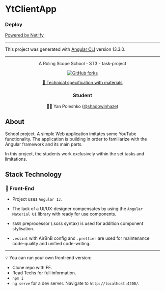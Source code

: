 # YtClientApp

### Deploy

[Powered by Netlify](https://yt-client-app.netlify.app/)

---

This project was generated with [Angular CLI](https://github.com/angular/angular-cli) version 13.3.0.

---

<p align="center">A Roling Scope School - ST3 - task-project</p>
<p align="center">
  <a href="https://github.com/rolling-scopes-school/tasks"><img alt="GitHub forks" src="https://img.shields.io/github/forks/rolling-scopes-school/tasks?color=faea68&label=RSS%20Tasks&style=for-the-badge"></a>
</p>
<p align="center">
  <!-- <a href="#">🚀 Deploy (Demo)</a> <br> -->
  <a href="https://github.com/rolling-scopes-school/tasks/tree/master/tasks/angular">📗 Technical specification with materials</a>
</p>

<h3 align="center">Student</h3>
<p align="center">
  👨‍💻 Yan Poleshko (<a href="https://github.com/shadowinhaze">@shadowinhaze</a>)
</p>

## About

School project. A simple Web application imitates some YouTube functionality. The application is building in order to familiarize with the Angular framework and its main parts.

In this project, the students work exclusively within the set tasks and limitations.

## Stack Technology

### 🌴 Front-End

- Project uses `Angular 13`.

- The lack of a UI/UX-designer compensates by using the `Angular Material UI` library with ready for use components.

- `SASS` preprocessor (.scss syntax) is used for addition component stylisation.

- `.eslint` with AirBnB config and `.prettier` are used for maintenance code-quality and unified code-writing.

---

💡 You can run your own front-end version:

- Clone repo with FE.
- Read Techs for full information.
- `npm i`
- `ng serve` for a dev server. Navigate to `http://localhost:4200/`.
